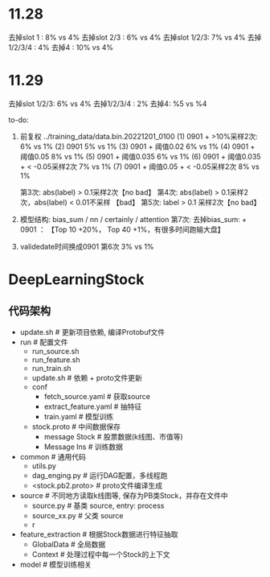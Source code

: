 # 11.28
去掉slot 1   : 8% vs 4%
去掉slot 2/3 : 6% vs 4%
去掉slot 1/2/3: 7% vs 4%
去掉1/2/3/4  :  4%
去掉4        : 10% vs 4%

# 11.29
去掉slot 1/2/3: 6% vs 4%
去掉1/2/3/4  :  2%
去掉4:     %5 vs %4

to-do: 
1. 前复权 ../training_data/data.bin.20221201_0100
   (1) 0901 + >10%采样2次:  6% vs 1%
   (2) 0901 5% vs 1%
   (3) 0901 + 阈值0.02 6% vs 1%
   (4) 0901 + 阈值0.05 8% vs 1%
   (5) 0901 + 阈值0.035 6% vs 1%
   (6) 0901 + 阈值0.035 + < -0.05采样2次 7% vs 1%
   (7) 0901 + 阈值0.05 + < -0.05采样2次 8% vs 1%

   第3次: abs(label) > 0.1采样2次【no bad】
   第4次: abs(label) > 0.1采样2次，abs(label) < 0.01不采样 【bad】
   第5次: label > 0.1 采样2次【no bad】
3. 模型结构: bias_sum / nn / certainly / attention
   第7次: 去掉bias_sum: + 0901 ： 【Top 10 +20%， Top 40 +1%，有很多时间跑输大盘】
4. validedate时间换成0901
   第6次 3% vs 1%

# DeepLearningStock
## 代码架构
* update.sh            # 更新项目依赖, 编译Protobuf文件
* run                  # 配置文件
  * run_source.sh     
  * run_feature.sh
  * run_train.sh
  * update.sh          # 依赖 + proto文件更新
  * conf
    * fetch_source.yaml    # 获取source
    * extract_feature.yaml # 抽特征
    * train.yaml           # 模型训练
  * stock.proto        # 中间数据保存
    * message Stock      # 股票数据(k线图、市值等)
    * Message Ins        # 训练数据   
* common               # 通用代码
  * utils.py
  * dag_enging.py      # 运行DAG配置，多线程跑
  * <stock.pb2.proto>    # proto文件编译生成
* source               # 不同地方读取k线图等, 保存为PB类Stock，并存在文件中
  * source.py          # 基类 source, entry: process
  * source_xx.py       # 父类 source
  * r
* feature_extraction   # 根据Stock数据进行特征抽取
  * GlobalData         # 全局数据
  * Context            # 处理过程中每一个Stock的上下文
* model                # 模型训练相关